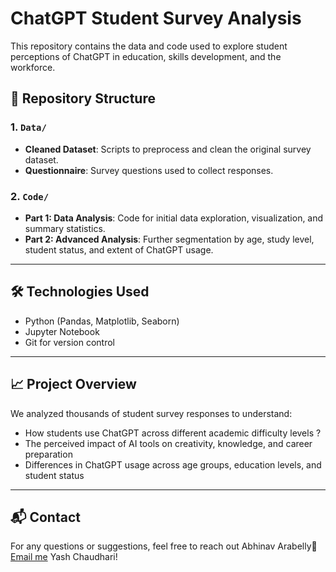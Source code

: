 # ChatGPT Student Survey Analysis

This repository contains the data and code used to explore student perceptions of ChatGPT in education, skills development, and the workforce.

## 📂 Repository Structure

### 1. `Data/`
- **Cleaned Dataset**: Scripts to preprocess and clean the original survey dataset.
- **Questionnaire**: Survey questions used to collect responses.

### 2. `Code/`
- **Part 1: Data Analysis**: Code for initial data exploration, visualization, and summary statistics.
- **Part 2: Advanced Analysis**: Further segmentation by age, study level, student status, and extent of ChatGPT usage.

---

## 🛠 Technologies Used
- Python (Pandas, Matplotlib, Seaborn)
- Jupyter Notebook
- Git for version control

---

## 📈 Project Overview
We analyzed thousands of student survey responses to understand:
- How students use ChatGPT across different academic difficulty levels ?
- The perceived impact of AI tools on creativity, knowledge, and career preparation 
- Differences in ChatGPT usage across age groups, education levels, and student status

---

## 📬 Contact
For any questions or suggestions, feel free to reach out
Abhinav Arabelly📧 [Email me](mailto:arabellyabhinav28@gmail.com)
Yash Chaudhari!

